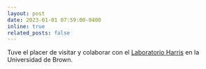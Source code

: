 ```yaml
---
layout: post
date: 2023-01-01 07:59:00-0400
inline: true
related_posts: false
---
```


Tuve el placer de visitar y colaborar con el <a href="https://sites.brown.edu/harrislab/">Laboratorio Harris</a> en la Universidad de Brown.
